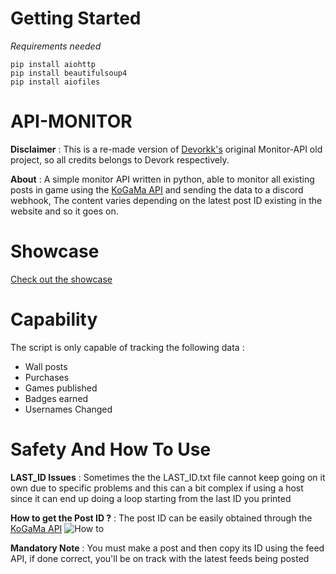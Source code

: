 # Getting Started

*Requirements needed*

```
pip install aiohttp
pip install beautifulsoup4
pip install aiofiles
```
# API-MONITOR

**Disclaimer** : This is a re-made version of [Devorkk's](https://github.com/devorkk) original Monitor-API old project, so all credits belongs to Devork respectively.

**About** : A simple monitor API written in python, able to monitor all existing posts in game using the [KoGaMa API](https://www.kogama.com/api/feed/0/) and sending the data to a discord webhook, The content varies depending on the latest post ID existing in the website and so it goes on.

# Showcase

[Check out the showcase](https://www.youtube.com/watch?v=v-nv_ZVDSb0&ab_)

# Capability 
The script is only capable of tracking the following data :
* Wall posts
* Purchases
* Games published
* Badges earned
* Usernames Changed

# Safety And How To Use

**LAST_ID Issues** : Sometimes the the LAST_ID.txt file cannot keep going on it own due to specific problems and this can a bit complex if using a host since it can end up doing a loop starting from the last ID you printed

**How to get the Post ID ?** : The post ID can be easily obtained through the [KoGaMa API](https://www.kogama.com/api/feed/0/)
![How to](https://cdn.discordapp.com/attachments/1264627993477906584/1327968003823767624/image.png?ex=6784fe14&is=6783ac94&hm=ad2ce454973c400556d68fbb197831b923973e3dc9cdb0e55c0ba97dee1fa50c&)

**Mandatory Note** : You must make a post and then copy its ID using the feed API, if done correct, you'll be on track with the latest feeds being posted
